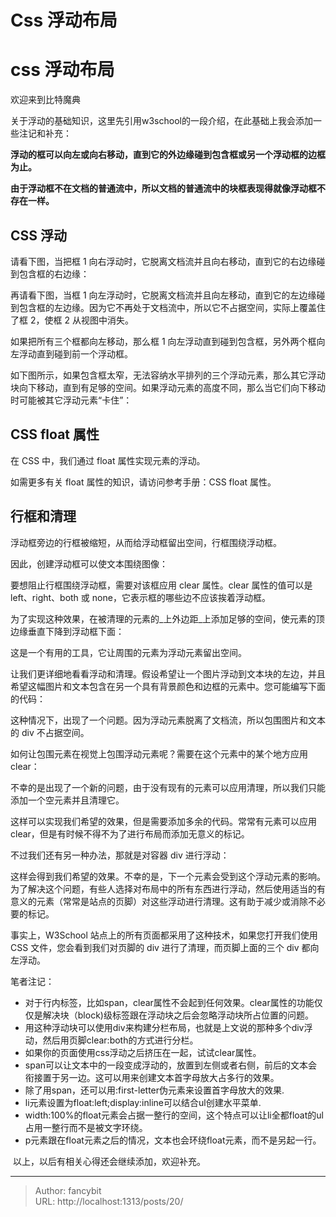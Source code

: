 # Css 浮动布局

<div class="header"><h1 class="single-title animate__animated animate__pulse animate__faster">css 浮动布局</h1></div>

<div class="content" id="content"><p><!-- raw HTML omitted -->欢迎来到比特魔典</p><p>关于浮动的基础知识，这里先引用w3school的一段介绍，在此基础上我会添加一些注记和补充：</p><p><strong>浮动的框可以向左或向右移动，直到它的外边缘碰到包含框或另一个浮动框的边框为止。</strong></p><p><strong>由于浮动框不在文档的普通流中，所以文档的普通流中的块框表现得就像浮动框不存在一样。</strong></p><h2 id="css-浮动">CSS 浮动</h2><p>请看下图，当把框 1 向右浮动时，它脱离文档流并且向右移动，直到它的右边缘碰到包含框的右边缘：</p><!-- raw HTML omitted --><p>再请看下图，当框 1 向左浮动时，它脱离文档流并且向左移动，直到它的左边缘碰到包含框的左边缘。因为它不再处于文档流中，所以它不占据空间，实际上覆盖住了框 2，使框 2 从视图中消失。</p><p>如果把所有三个框都向左移动，那么框 1 向左浮动直到碰到包含框，另外两个框向左浮动直到碰到前一个浮动框。</p><!-- raw HTML omitted --><p>如下图所示，如果包含框太窄，无法容纳水平排列的三个浮动元素，那么其它浮动块向下移动，直到有足够的空间。如果浮动元素的高度不同，那么当它们向下移动时可能被其它浮动元素“卡住”：</p><!-- raw HTML omitted --><h2 id="css-float-属性">CSS float 属性</h2><p>在 CSS 中，我们通过 float 属性实现元素的浮动。</p><p>如需更多有关 float 属性的知识，请访问参考手册：<!-- raw HTML omitted -->CSS float 属性<!-- raw HTML omitted -->。</p><h2 id="行框和清理">行框和清理</h2><p>浮动框旁边的行框被缩短，从而给浮动框留出空间，行框围绕浮动框。</p><p>因此，创建浮动框可以使文本围绕图像：</p><!-- raw HTML omitted --><p>要想阻止行框围绕浮动框，需要对该框应用&nbsp;<!-- raw HTML omitted -->clear 属性<!-- raw HTML omitted -->。clear 属性的值可以是 left、right、both 或 none，它表示框的哪些边不应该挨着浮动框。</p><p>为了实现这种效果，在被清理的元素的_上外边距_上添加足够的空间，使元素的顶边缘垂直下降到浮动框下面：</p><!-- raw HTML omitted --><p>这是一个有用的工具，它让周围的元素为浮动元素留出空间。</p><p>让我们更详细地看看浮动和清理。假设希望让一个图片浮动到文本块的左边，并且希望这幅图片和文本包含在另一个具有背景颜色和边框的元素中。您可能编写下面的代码：</p><!-- raw HTML omitted --><p>这种情况下，出现了一个问题。因为浮动元素脱离了文档流，所以包围图片和文本的 div 不占据空间。</p><p>如何让包围元素在视觉上包围浮动元素呢？需要在这个元素中的某个地方应用 clear：</p><!-- raw HTML omitted --><p>不幸的是出现了一个新的问题，由于没有现有的元素可以应用清理，所以我们只能添加一个空元素并且清理它。</p><!-- raw HTML omitted --><p>这样可以实现我们希望的效果，但是需要添加多余的代码。常常有元素可以应用 clear，但是有时候不得不为了进行布局而添加无意义的标记。</p><p>不过我们还有另一种办法，那就是对容器 div 进行浮动：</p><!-- raw HTML omitted --><p>这样会得到我们希望的效果。不幸的是，下一个元素会受到这个浮动元素的影响。为了解决这个问题，有些人选择对布局中的所有东西进行浮动，然后使用适当的有意义的元素（常常是站点的页脚）对这些浮动进行清理。这有助于减少或消除不必要的标记。</p><p><!-- raw HTML omitted -->事实上，W3School 站点上的所有页面都采用了这种技术，如果您打开我们使用 CSS 文件，您会看到我们对页脚的 div 进行了清理，而页脚上面的三个 div 都向左浮动。<!-- raw HTML omitted --></p><p></p><p>笔者注记：</p><p></p><ul><li>对于行内标签，比如span，clear属性不会起到任何效果。clear属性的功能仅仅是解决块（block)级标签跟在浮动块之后会忽略浮动块所占位置的问题。</li><li>用这种浮动块可以使用div来构建分栏布局，也就是上文说的那种多个div浮动，然后用页脚clear:both的方式进行分栏。</li><li>如果你的页面使用css浮动之后挤压在一起，试试clear属性。</li><li>span可以让文本中的一段变成浮动的，放置到左侧或者右侧，前后的文本会衔接置于另一边。这可以用来创建文本首字母放大占多行的效果。</li><li>除了用span，还可以用:first-letter伪元素来设置首字母放大的效果.</li><li>li元素设置为float:left;display:inline可以结合ul创建水平菜单.</li><li>width:100%的float元素会占据一整行的空间，这个特点可以让li全都float的ul占用一整行而不是被文字环绕。</li><li>p元素跟在float元素之后的情况，文本也会环绕float元素，而不是另起一行。</li></ul><p>&nbsp;以上，以后有相关心得还会继续添加，欢迎补充。&nbsp;</p><!-- raw HTML omitted --></div>



---

> Author: fancybit  
> URL: http://localhost:1313/posts/20/  

